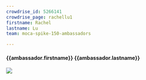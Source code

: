 ```yaml
---
crowdrise_id: 5266141
crowdrise_page: rachellu1
firstname: Rachel
lastname: Lu
team: moca-spike-150-ambassadors

---
```


<h4> {{ambassador.firstname}}  {{ambassador.lastname}} </h4>
<div class="card-avatar">
			<img src="https://cdn.crowdrise.com/v2/photo/file/member/{{ambassador.crowdrise_id}}">                          
</div>
